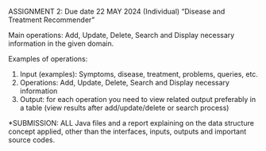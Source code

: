 ASSIGNMENT 2: Due date 22 MAY 2024 (Individual) “Disease and Treatment Recommender”  

Main operations: Add, Update, Delete, Search and Display necessary information in the given domain. 

Examples of operations:
1) Input (examples): Symptoms, disease, treatment, problems, queries, etc. 
2) Operations: Add, Update, Delete, Search and Display necessary information
3) Output: for each operation you need to view related output preferably in a table (view results after add/update/delete or search process)

*SUBMISSION: ALL Java files and a report explaining on the data structure concept applied, other than the interfaces, inputs, outputs and important source codes.
